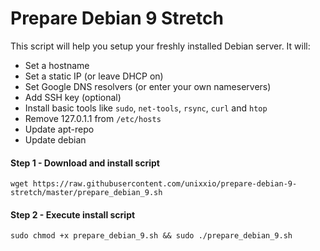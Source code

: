 # Prepare Debian 9 Stretch

This script will help you setup your freshly installed Debian server. It will:

* Set a hostname
* Set a static IP (or leave DHCP on)
* Set Google DNS resolvers (or enter your own nameservers)
* Add SSH key (optional)
* Install basic tools like `sudo`, `net-tools`, `rsync`, `curl` and `htop`
* Remove 127.0.1.1 from `/etc/hosts`
* Update apt-repo
* Update debian

#### Step 1 - Download and install script

```
wget https://raw.githubusercontent.com/unixxio/prepare-debian-9-stretch/master/prepare_debian_9.sh
```

#### Step 2 - Execute install script

```
sudo chmod +x prepare_debian_9.sh && sudo ./prepare_debian_9.sh
```
